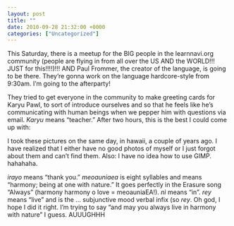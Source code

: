 ```yaml
---
layout: post
title: ""
date: 2010-09-28 21:32:00 +0000
categories: ["Uncategorized"]
---
```


This Saturday, there is a meetup for the BIG people in the learnnavi.org community (people are flying in from all over the US AND the WORLD!!! JUST for this!!!!)!!! AND Paul Frommer, the creator of the language, is going to be there. They’re gonna work on the language hardcore-style from 9:30am. I’m going to the afterparty!

They tried to get everyone in the community to make greeting cards for Karyu Pawl, to sort of introduce ourselves and so that he feels like he’s communicating with human beings when we pepper him with questions via email. *Karyu* means “teacher.” After two hours, this is the best I could come up with:

[](http://www.flickr.com/photos/judytuna/5035466888/)

I took these pictures on the same day, in hawaii, a couple of years ago. I have realized that I either have no good photos of myself or I just forgot about them and can’t find them. Also: I have no idea how to use GIMP. hahahaha. 

*irayo* means “thank you.” *meoauniaea* is eight syllables and means “harmony; being at one with nature.” It goes perfectly in the Erasure song “Always” (harmony harmony o love = meoauniaEA!). *nì* means “in”. *rey* means “live” and <iv> is the … subjunctive mood verbal infix (so *r<iv>ey*. Oh god, I hope I did it right. I’m trying to say “and may you always live in harmony with nature” I guess. AUUUGHHH